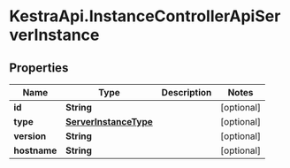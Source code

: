 # KestraApi.InstanceControllerApiServerInstance

## Properties

Name | Type | Description | Notes
------------ | ------------- | ------------- | -------------
**id** | **String** |  | [optional] 
**type** | [**ServerInstanceType**](ServerInstanceType.md) |  | [optional] 
**version** | **String** |  | [optional] 
**hostname** | **String** |  | [optional] 


